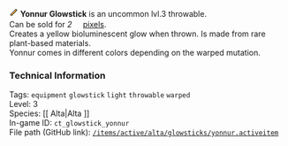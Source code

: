 ![ ](https://raw.githubusercontent.com/Ceterai/Enternia/main/items/active/alta/glowsticks/yonnur.png) **Yonnur Glowstick** is an uncommon lvl.3 throwable.  
Can be sold for *2* <img src="https://starbounder.org/mediawiki/images/2/21/Pixel.png" width="12" height="16"/> [pixels](https://starbounder.org/Pixel).  
Creates a yellow bioluminescent glow when thrown. Is made from rare plant-based materials.  
Yonnur comes in different colors depending on the warped mutation.

### Technical Information

Tags: `equipment` `glowstick` `light` `throwable` `warped`  
Level: 3  
Species: [[ Alta|Alta ]]  
In-game ID: `ct_glowstick_yonnur`  
File path (GitHub link): [`/items/active/alta/glowsticks/yonnur.activeitem`](https://github.com/Ceterai/Enternia/blob/main/items/active/alta/glowsticks/yonnur.activeitem)
